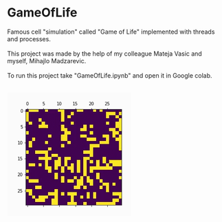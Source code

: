 # GameOfLife
Famous cell "simulation" called "Game of Life" implemented with threads and processes.<br>
<br>
This project was made by the help of my colleague Mateja Vasic and myself, Mihajlo Madzarevic.<br>
<br>
To run this project take "GameOfLife.ipynb" and open it in Google colab.<br>
<br>

![gif](pictures/Game_of_Life.gif)
